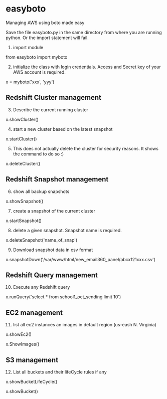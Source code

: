 # easyboto
Managing AWS using boto made easy

Save the file easyboto.py in the same directory from where you are running python. Or the import statement will fail.

1) import module

from easyboto import myboto

2) initialize the class with login credentials. Access and Secret key of your AWS account is required.

x = myboto('xxx', 'yyy')

## Redshift Cluster management ##

3) Describe the current running cluster

x.showCluster()

4) start a new cluster based on the latest snapshot

x.startCluster()

5) This does not actually delete the cluster for security reasons. It shows the command to do so :)

x.deleteCluster()

## Redshift Snapshot management ##

6) show all backup snapshots

x.showSnapshot()

7) create a snapshot of the current cluster

x.startSnapshot()

8) delete a given snapshot. Snapshot name is required.

x.deleteSnapshot('name_of_snap')

9) Download snapshot data in csv format

x.snapshotDown('/var/www/html/new_email360_panel/abcx121xxx.csv')

## Redshift Query management ##

10) Execute any Redshift query

x.runQuery('select * from school1_oct_sending limit 10')

## EC2 management ##

11) list all ec2 instances an images in default region (us-eash N. Virginia)

x.showEc2()

x.ShowImages()

## S3 management ##

12) List all buckets and their lifeCycle rules if any

x.showBucketLifeCycle()

x.showBucket()
